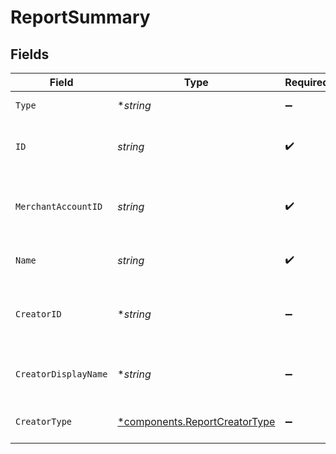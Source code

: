 # ReportSummary


## Fields

| Field                                                                         | Type                                                                          | Required                                                                      | Description                                                                   | Example                                                                       |
| ----------------------------------------------------------------------------- | ----------------------------------------------------------------------------- | ----------------------------------------------------------------------------- | ----------------------------------------------------------------------------- | ----------------------------------------------------------------------------- |
| `Type`                                                                        | **string*                                                                     | :heavy_minus_sign:                                                            | Always `report`.                                                              | report                                                                        |
| `ID`                                                                          | *string*                                                                      | :heavy_check_mark:                                                            | The unique ID for the report.                                                 | a1b2c3d4-5678-90ab-cdef-1234567890ab                                          |
| `MerchantAccountID`                                                           | *string*                                                                      | :heavy_check_mark:                                                            | The merchant account ID this report belongs to.                               | merchant-account-12345                                                        |
| `Name`                                                                        | *string*                                                                      | :heavy_check_mark:                                                            | The name of the report.                                                       | Monthly Transaction Report                                                    |
| `CreatorID`                                                                   | **string*                                                                     | :heavy_minus_sign:                                                            | The ID of the user who created the report.                                    | d290f1ee-6c54-4b01-90e6-d701748f0851                                          |
| `CreatorDisplayName`                                                          | **string*                                                                     | :heavy_minus_sign:                                                            | The display name of the report creator.                                       | Jane Doe                                                                      |
| `CreatorType`                                                                 | [*components.ReportCreatorType](../../models/components/reportcreatortype.md) | :heavy_minus_sign:                                                            | The type of the report creator.                                               | user                                                                          |